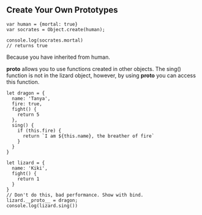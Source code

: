 ## Create Your Own Prototypes

```
var human = {mortal: true}
var socrates = Object.create(human);

console.log(socrates.mortal)
// returns true
```

Because you have inherited from human.

**proto** allows you to use functions created in other objects.
The sing() function is not in the lizard object, however, by using **proto** you can access this function.

```
let dragon = {
  name: 'Tanya',
  fire: true,
  fight() {
    return 5
  },
  sing() {
    if (this.fire) {
      return `I am ${this.name}, the breather of fire`
    }
  }
}

let lizard = {
  name: 'Kiki',
  fight() {
    return 1
  }
}
// Don't do this, bad performance. Show with bind.
lizard.__proto__ = dragon;
console.log(lizard.sing())
```
